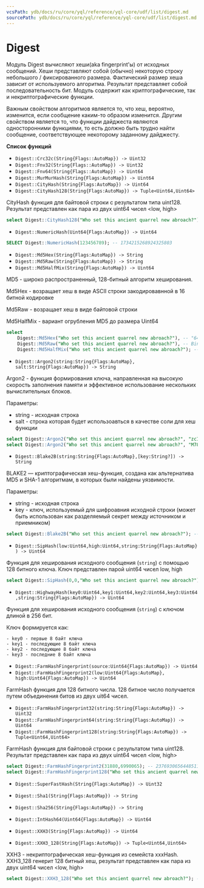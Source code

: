 ```yaml
---
vcsPath: ydb/docs/ru/core/yql/reference/yql-core/udf/list/digest.md
sourcePath: ydb/docs/ru/core/yql/reference/yql-core/udf/list/digest.md
---
```

# Digest

Модуль Digest вычисляют хеши(aka fingerprint'ы) от исходных сообщений. Хеши представляют собой (обычно) некоторую строку небольшого / фиксированного размера. Фактический размер хеша зависит от используемого алгоритма. Результат представляет собой последовательность бит.
Модуль содержит как криптографические, так и некриптографические функции. 

Важным свойством алгоритмов  является то, что хеш, вероятно, изменится, если сообщение каким-то образом изменится. Другим свойством является то, что функции дайджеста являются односторонними функциями, то есть должно быть трудно найти сообщение, соответствующее некоторому заданному дайджесту.

**Список функций**

* ```Digest::Crc32c(String{Flags::AutoMap}) -> Uint32```
* ```Digest::Fnv32(String{Flags::AutoMap}) -> Uint32```
* ```Digest::Fnv64(String{Flags::AutoMap}) -> Uint64```
* ```Digest::MurMurHash(String{Flags:AutoMap}) -> Uint64```
* ```Digest::CityHash(String{Flags:AutoMap}) -> Uint64```
* ```Digest::CityHash128(String{Flags:AutoMap}) -> Tuple<Uint64,Uint64>```

CityHash функция для байтовой строки с результатом типа uint128. Результат представлен как пара из двух uint64 чисел <low, high>
```sql
select Digest::CityHash128("Who set this ancient quarrel new abroach?"); -- (11765163929838407746,2460323961016211789)
```

* ```Digest::NumericHash(Uint64{Flags:AutoMap}) -> Uint64```

``` sql
SELECT Digest::NumericHash(123456789); -- 1734215268924325803
```

* ```Digest::Md5Hex(String{Flags:AutoMap}) -> String```
* ```Digest::Md5Raw(String{Flags:AutoMap}) -> String```
* ```Digest::Md5HalfMix(String{Flags:AutoMap}) -> Uint64```

MD5 - широко распространенный, 128-битный алгоритм хеширования.

Md5Hex - возращает хеш в виде ASCII  строки закодировавнной в 16 битной кодировке

Md5Raw - возращает хеш в виде байтовой строки

Md5HalfMix - вариант огрубления MD5 до размера Uint64

``` sql
select 
    Digest::Md5Hex("Who set this ancient quarrel new abroach?"), -- "644e98bae764871650f2d93e14c6488d"
    Digest::Md5Raw("Who set this ancient quarrel new abroach?"), -- Binary String: 64 4e 98 ba e7 64 87 16 50 f2 d9 3e 14 c6 48 8d 
    Digest::Md5HalfMix("Who set this ancient quarrel new abroach?"); -- 17555822562955248004
```

* ```Digest::Argon2(string:String{Flags:AutoMap}, salt:String{Flags:AutoMap}) -> String```

Argon2 - функция формирования ключа, направленная на высокую скорость заполнения памяти и эффективное использование нескольких вычислительных блоков.

Параметры:
- string - исходная строка
- salt - строка которая будет использоавться в качестве соли для хеш функции
```sql
select Digest::Argon2("Who set this ancient quarrel new abroach?", "zcIvVcuHEIL8"); -- Binary String: fa 50 34 d3 c3 23 a4 de 22 c7 7c e1 9c 65 64 88 25 b3 59 75 c5 b8 8c 73 da 88 eb 79 31 70 e8 f1
select Digest::Argon2("Who set this ancient quarrel new abroach?", "M78P42R8HA=="); -- Binary String: d2 0e f1 3e 72 5a e9 32 65 ed 28 4b 12 1f 39 70 e5 10 aa 1a 15 67 6d 96 5d e8 19 b3 bd d5 04 e9
```
* ```Digest::Blake2B(string:String{Flags:AutoMap},[key:String?]) -> String```

BLAKE2 — криптографическая хеш-функция, создана как альтернатива MD5 и SHA-1 алгоритмам, в которых были найдены уязвимости.

Параметры:
- string - исходная строка
- key - ключ, используемый для шифроавния исходной строки (может быть использован как разделяемый секрет между источником и приемником)
```sql
select Digest::Blake2B("Who set this ancient quarrel new abroach?"); -- Binary String: 62 21 91 d8 11 5a da ad 5e 7c 86 47 41 02 7f 8f a8 a6 82 07 47 d8 f8 30 ab b4 c3 00 db 9c 24 2f 
```
* ```Digest::SipHash(low:Uint64,high:Uint64,string:String{Flags:AutoMap}) -> Uint64```

Функция для хеширования исходного сообщения (```string```) с помощью 128 битного ключа. Ключ представлен парой uint64 чисел low, high

```sql
select Digest::SipHash(0,0,"Who set this ancient quarrel new abroach?"); -- 14605466535756698285
```

* ```Digest::HighwayHash(key0:Uint64,key1:Uint64,key2:Uint64,key3:Uint64,string:String{Flags:AutoMap}) -> Uint64```

Функция для хеширования исходного сообщения (```string```) с ключом длиной в 256 бит. 

Ключ формируется как:

    - key0 - первые 8 байт ключа
    - key1 - последующие 8 байт ключа
    - key2 - последующие 8 байт ключа
    - key3 - последние 8 байт ключа

* ```Digest::FarmHashFingerprint(source:Uint64{Flags:AutoMap}) -> Uint64```
* ```Digest::FarmHashFingerprint2(low:Uint64{Flags:AutoMap}, high:Uint64{Flags:AutoMap}) -> Uint64```

FarmHash функция для 128 битного числа. 128 битное число получается путем объединения битов из двух uit64 чисел.

* ```Digest::FarmHashFingerprint32(string:String{Flags:AutoMap}) -> Uint32```
* ```Digest::FarmHashFingerprint64(string:String{Flags:AutoMap}) -> Uint64```
* ```Digest::FarmHashFingerprint128(string:String{Flags:AutoMap}) -> Tuple<Uint64,Uint64>```

FarmHash функция для байтовой строки с результатом типа uint128. Результат представлен как пара из двух uint64 чисел <low, high>

```sql
select Digest::FarmHashFingerprint2(31880,6990065); -- 237693065644851126
select Digest::FarmHashFingerprint128("Who set this ancient quarrel new abroach?"); -- (17165761740714960035, 5559728965407786337)
```

* ```Digest::SuperFastHash(String{Flags:AutoMap}) -> Uint32```
* ```Digest::Sha1(String{Flags:AutoMap}) -> String```
* ```Digest::Sha256(String{Flags:AutoMap}) -> String```
* ```Digest::IntHash64(Uint64{Flags:AutoMap}) -> Uint64```

* ```Digest::XXH3(String{Flags:AutoMap}) -> Uint64```
* ```Digest::XXH3_128(String{Flags:AutoMap}) -> Tuple<Uint64,Uint64>```

XXH3 - некриптографическая хеш-функция из семейста xxxHash. XXH3_128 генерит 128 битный хеш, результат представлен как пара из двух uint64 чисел <low, high>
```sql
select Digest::XXH3_128("Who set this ancient quarrel new abroach?"); -- (17117571879768798812, 14282600258804776266)
```